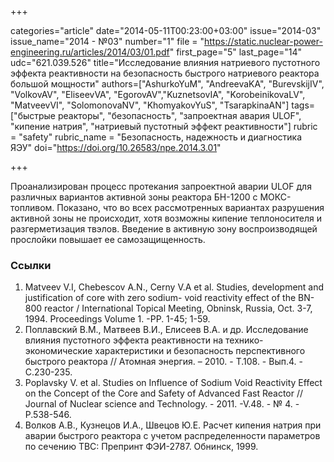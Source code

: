 +++

categories="article"
date="2014-05-11T00:23:00+03:00"
issue="2014-03"
issue_name="2014 - №03"
number="1"
file = "https://static.nuclear-power-engineering.ru/articles/2014/03/01.pdf"
first_page="5"
last_page="14"
udc="621.039.526"
title="Исследование влияния натриевого пустотного эффекта реактивности на безопасность быстрого натриевого реактора большой мощности"
authors=["AshurkoYuM", "AndreevaKA", "BurevskijIV", "VolkovAV", "EliseevVA", "EgorovAV","KuznetsovIA", "KorobeinikovaLV", "MatveevVI", "SolomonovaNV", "KhomyakovYuS", "TsarapkinaAN"]
tags=["быстрые реакторы", "безопасность", "запроектная авария ULOF", "кипение натрия", "натриевый пустотный эффект реактивности"]
rubric = "safety"
rubric_name = "Безопасность, надежность и диагностика ЯЭУ"
doi="https://doi.org/10.26583/npe.2014.3.01"

+++

Проанализирован процесс протекания запроектной аварии ULOF для различных вариантов активной зоны реактора БН-1200 с МОКС-топливом. Показано, что во всех рассмотренных вариантах разрушения активной зоны не происходит, хотя возможны кипение теплоносителя и разгерметизация твэлов. Введение в активную зону воспроизводящей прослойки повышает ее самозащищенность.

### Ссылки

1. Matveev V.I, Chebescov A.N., Cerny V.A et al. Studies, development and justification of core with zero sodium- void reactivity effect of the BN-800 reactor / International Topical Meeting, Obninsk, Russia, Oct. 3-7, 1994. Proceedings Volume 1. -PP. 1-45; 1-59.
2. Поплавский В.М., Матвеев В.И., Елисеев В.А. и др. Исследование влияния пустотного эффекта реактивности на технико-экономические характеристики и безопасность перспективного быстрого реактора // Атомная энергия. – 2010. - Т.108. - Вып.4. - С.230-235.
3. Poplavsky V. et al. Studies on Influence of Sodium Void Reactivity Effect on the Concept of the Core and Safety of Advanced Fast Reactor // Journal of Nuclear science and Technology. - 2011. -V.48. - № 4. - P.538-546.
4. Волков А.В., Кузнецов И.А., Швецов Ю.Е. Расчет кипения натрия при аварии быстрого реактора с учетом распределенности параметров по сечению ТВС: Препринт ФЭИ-2787. Обнинск, 1999.